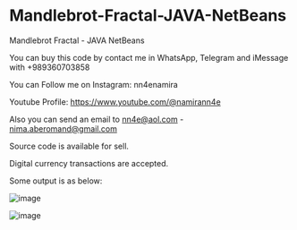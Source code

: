 # Mandlebrot-Fractal-JAVA-NetBeans
Mandlebrot Fractal - JAVA NetBeans

You can buy this code by contact me in WhatsApp, Telegram and iMessage with +989360703858

You can Follow me on Instagram: nn4enamira

Youtube Profile: https://www.youtube.com/@namirann4e

Also you can send an email to nn4e@aol.com - nima.aberomand@gmail.com

Source code is available for sell.

Digital currency transactions are accepted.

Some output is as below:

![image](https://github.com/user-attachments/assets/e0ecb2c7-b45b-423a-9f08-96cc21850f61)

![image](https://github.com/user-attachments/assets/bb8b454c-7393-4ddd-923b-027b97e6f6c4)
